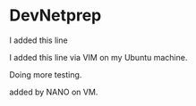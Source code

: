 # DevNetprep

I added this line

I added this line via VIM on my Ubuntu machine.

Doing more testing.

added by NANO on VM.
